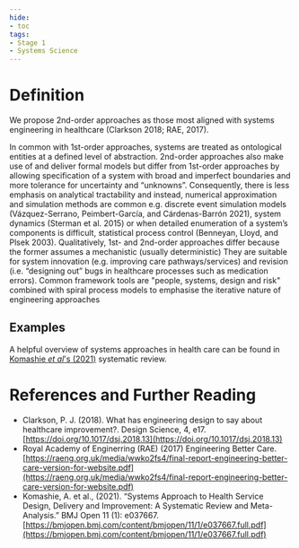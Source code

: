 ```yaml
---
hide:
- toc
tags:
- Stage 1
- Systems Science
---
```


# Definition
We propose 2nd-order approaches as those most aligned with systems engineering in healthcare (Clarkson 2018; RAE, 2017). 

In common with 1st-order approaches, systems are treated as ontological entities at a defined level of abstraction. 2nd-order approaches also make use of and deliver formal models but differ from 1st-order approaches by allowing specification of a system with broad and imperfect boundaries and more tolerance for uncertainty and “unknowns”. Consequently, there is less emphasis on analytical tractability and instead, numerical approximation and simulation methods are common e.g. discrete event simulation models (Vázquez-Serrano, Peimbert-Garcı́a, and Cárdenas-Barrón 2021), system dynamics (Sterman et al. 2015) or when detailed enumeration of a system’s components is difficult, statistical process control (Benneyan, Lloyd, and Plsek 2003). Qualitatively, 1st- and 2nd-order approaches differ because the former assumes a mechanistic (usually deterministic)
They are suitable for system innovation (e.g. improving care pathways/services) and revision (i.e. “designing out” bugs in healthcare processes such as medication errors). Common framework tools are "people, systems, design and risk" combined with spiral process models to emphasise the iterative nature of engineering approaches

 
## Examples
A helpful overview of systems approaches in health care can be found in [Komashie *et al*'s (2021)]() systematic review.

# References and Further Reading
  * Clarkson, P. J. (2018). What has engineering design to say about healthcare improvement?. Design Science, 4, e17. [https://doi.org/10.1017/dsj.2018.13](https://doi.org/10.1017/dsj.2018.13)
  * Royal Academy of Enginerring (RAE) (2017) Engineering Better Care. [https://raeng.org.uk/media/wwko2fs4/final-report-engineering-better-care-version-for-website.pdf](https://raeng.org.uk/media/wwko2fs4/final-report-engineering-better-care-version-for-website.pdf)
  * Komashie, A. et al., (2021). “Systems Approach to Health Service Design, Delivery and Improvement: A Systematic Review and Meta-Analysis.” BMJ Open 11 (1): e037667. [https://bmjopen.bmj.com/content/bmjopen/11/1/e037667.full.pdf](https://bmjopen.bmj.com/content/bmjopen/11/1/e037667.full.pdf)

